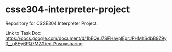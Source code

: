 # csse304-interpreter-project
Repository for CSSE304 Interpreter Project.

Link to Task Doc: https://docs.google.com/document/d/1bEQeJ7SFHavplEprJPHMhSdbB9Z9y0__p8Ey6PQ7M2A/edit?usp=sharing